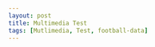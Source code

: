 ```yaml
---
layout: post
title: Multimedia Test
tags: [Mutlimedia, Test, football-data]
---
```


<script src="/js/jquery-1.11.2.min.js"></script>

<script>
    var competition_ids = ["424", "426", "427", "428", "430", "431", "432", "433", "434", "435", "436", "437", "438"]
    $.each(competition_ids, function(index, item) {
        $.ajax({
            headers: { 'X-Auth-Token': 'bf0513ea0ba6457fb4ae6d380cca8365' },
            url: '//api.football-data.org/v1/competitions/' + item + '/teams',
            dataType: 'json',
            type: 'GET',
        }).done(function(response) {
            console.log(response);
            $a.ajax({
                headers: { 'X-Auth-Token': 'bf0513ea0ba6457fb4ae6d380cca8365' },
                url: '//api.football-data.org/v1/competitions/' + item,
                dataType: 'json',
                type: 'GET',
            }).done(function(response) {
                $('.image_grid').append('<h2>' + response.caption + '</h2>');
            });
            $.each(response.teams, function(index, item) {
                $('.image_grid').prepend(
                '<a href="' + response.teams[index].crestUrl + '"><figure><img src="' + response.teams[index].crestUrl + '" width="100%"/><figcaption>' + response.teams[index].name + '</figcaption></figure></a>'
                );
            });
        });
    });
</script>

<div class="image_grid"></div>
